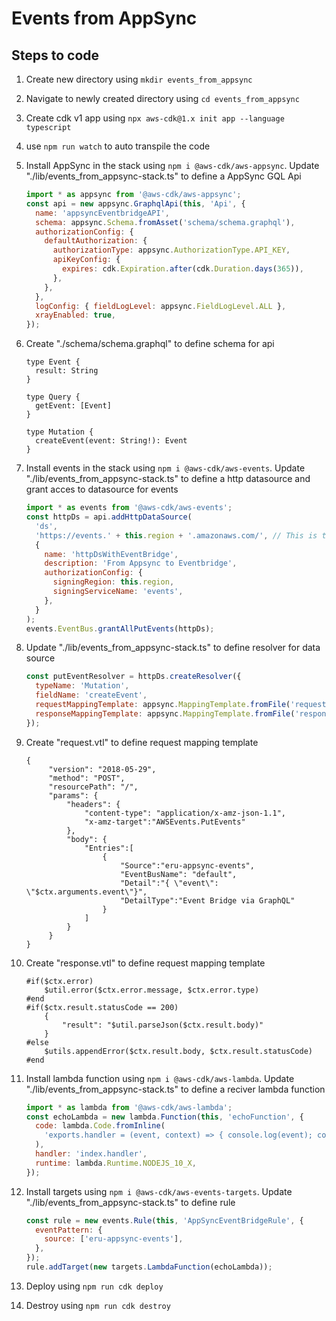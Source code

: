# Events from AppSync

## Steps to code

1. Create new directory using `mkdir events_from_appsync`
2. Navigate to newly created directory using `cd events_from_appsync`
3. Create cdk v1 app using `npx aws-cdk@1.x init app --language typescript`
4. use `npm run watch` to auto transpile the code
5. Install AppSync in the stack using `npm i @aws-cdk/aws-appsync`. Update "./lib/events_from_appsync-stack.ts" to define a AppSync GQL Api

   ```js
   import * as appsync from '@aws-cdk/aws-appsync';
   const api = new appsync.GraphqlApi(this, 'Api', {
     name: 'appsyncEventbridgeAPI',
     schema: appsync.Schema.fromAsset('schema/schema.graphql'),
     authorizationConfig: {
       defaultAuthorization: {
         authorizationType: appsync.AuthorizationType.API_KEY,
         apiKeyConfig: {
           expires: cdk.Expiration.after(cdk.Duration.days(365)),
         },
       },
     },
     logConfig: { fieldLogLevel: appsync.FieldLogLevel.ALL },
     xrayEnabled: true,
   });
   ```

6. Create "./schema/schema.graphql" to define schema for api

   ```gql
   type Event {
     result: String
   }

   type Query {
     getEvent: [Event]
   }

   type Mutation {
     createEvent(event: String!): Event
   }
   ```

7. Install events in the stack using `npm i @aws-cdk/aws-events`. Update "./lib/events_from_appsync-stack.ts" to define a http datasource and grant acces to datasource for events

   ```js
   import * as events from '@aws-cdk/aws-events';
   const httpDs = api.addHttpDataSource(
     'ds',
     'https://events.' + this.region + '.amazonaws.com/', // This is the ENDPOINT for eventbridge.
     {
       name: 'httpDsWithEventBridge',
       description: 'From Appsync to Eventbridge',
       authorizationConfig: {
         signingRegion: this.region,
         signingServiceName: 'events',
       },
     }
   );
   events.EventBus.grantAllPutEvents(httpDs);
   ```

8. Update "./lib/events_from_appsync-stack.ts" to define resolver for data source

   ```js
   const putEventResolver = httpDs.createResolver({
     typeName: 'Mutation',
     fieldName: 'createEvent',
     requestMappingTemplate: appsync.MappingTemplate.fromFile('request.vtl'),
     responseMappingTemplate: appsync.MappingTemplate.fromFile('response.vtl'),
   });
   ```

9. Create "request.vtl" to define request mapping template

   ```vtl
   {
        "version": "2018-05-29",
        "method": "POST",
        "resourcePath": "/",
        "params": {
            "headers": {
                "content-type": "application/x-amz-json-1.1",
                "x-amz-target":"AWSEvents.PutEvents"
            },
            "body": {
                "Entries":[
                    {
                        "Source":"eru-appsync-events",
                        "EventBusName": "default",
                        "Detail":"{ \"event\": \"$ctx.arguments.event\"}",
                        "DetailType":"Event Bridge via GraphQL"
                    }
                ]
            }
        }
   }
   ```

10. Create "response.vtl" to define request mapping template

    ```vtl
    #if($ctx.error)
        $util.error($ctx.error.message, $ctx.error.type)
    #end
    #if($ctx.result.statusCode == 200)
        {
            "result": "$util.parseJson($ctx.result.body)"
        }
    #else
        $utils.appendError($ctx.result.body, $ctx.result.statusCode)
    #end
    ```

11. Install lambda function using `npm i @aws-cdk/aws-lambda`. Update "./lib/events_from_appsync-stack.ts" to define a reciver lambda function

    ```js
    import * as lambda from '@aws-cdk/aws-lambda';
    const echoLambda = new lambda.Function(this, 'echoFunction', {
      code: lambda.Code.fromInline(
        'exports.handler = (event, context) => { console.log(event); context.succeed(event); }'
      ),
      handler: 'index.handler',
      runtime: lambda.Runtime.NODEJS_10_X,
    });
    ```

12. Install targets using `npm i @aws-cdk/aws-events-targets`. Update "./lib/events_from_appsync-stack.ts" to define rule

    ```js
    const rule = new events.Rule(this, 'AppSyncEventBridgeRule', {
      eventPattern: {
        source: ['eru-appsync-events'],
      },
    });
    rule.addTarget(new targets.LambdaFunction(echoLambda));
    ```

13. Deploy using `npm run cdk deploy`
14. Destroy using `npm run cdk destroy`
